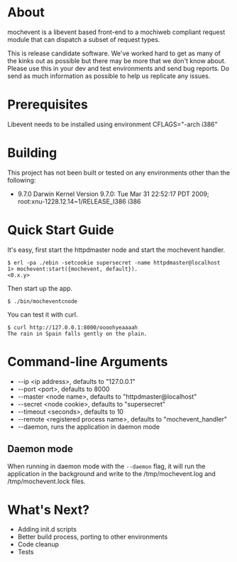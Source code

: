 
# About

mochevent is a libevent based front-end to a mochiweb compliant request module that can dispatch a subset of request types.

This is release candidate software. We've worked hard to get as many of the kinks out as possible but there may be more that we don't know about. Please use this in your dev and test environments and send bug reports. Do send as much information as possible to help us replicate any issues.

# Prerequisites 

Libevent needs to be installed using environment CFLAGS="-arch i386"

# Building

This project has not been built or tested on any environments other than the following:

 * 9.7.0 Darwin Kernel Version 9.7.0: Tue Mar 31 22:52:17 PDT 2009; root:xnu-1228.12.14~1/RELEASE_I386 i386

# Quick Start Guide

It's easy, first start the httpdmaster node and start the mochevent handler.

    $ erl -pa ./ebin -setcookie supersecret -name httpdmaster@localhost
    1> mochevent:start({mochevent, default}).
    <0.x.y>

Then start up the app.

    $ ./bin/mocheventcnode

You can test it with curl.

    $ curl http://127.0.0.1:8000/oooohyeaaaah
    The rain in Spain falls gently on the plain.

# Command-line Arguments

 * --ip &lt;ip address&gt;, defaults to "127.0.0.1"
 * --port &lt;port&gt;, defaults to 8000
 * --master &lt;node name&gt;, defaults to "httpdmaster@localhost"
 * --secret &lt;node cookie&gt;, defaults to "supersecret"
 * --timeout &lt;seconds&gt;, defaults to 10
 * --remote &lt;registered process name&gt;, defaults to "mochevent_handler"
 * --daemon, runs the application in daemon mode

## Daemon mode

When running in daemon mode with the `--daemon` flag, it will run the application in the background and write to the /tmp/mochevent.log and /tmp/mochevent.lock files.

# What's Next?

 * Adding init.d scripts
 * Better build process, porting to other environments
 * Code cleanup
 * Tests

